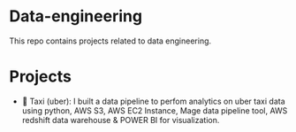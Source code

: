 # Data-engineering
This repo contains projects related to data engineering.

# Projects
* 🚕 Taxi (uber): I built a data pipeline to perfom analytics on uber taxi data using python, AWS S3, AWS EC2 Instance, Mage data pipeline tool, AWS  redshift data warehouse & POWER BI for visualization.




